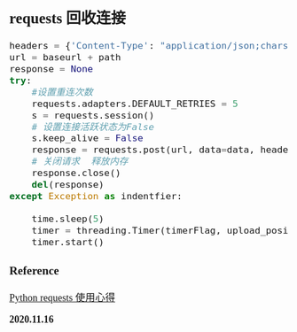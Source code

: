 <font size=4 face='楷体'>

## requests 回收连接

```python
headers = {'Content-Type': "application/json;charset=uf8"}
url = baseurl + path
response = None
try:
    #设置重连次数
    requests.adapters.DEFAULT_RETRIES = 5
    s = requests.session()
    # 设置连接活跃状态为False
    s.keep_alive = False
    response = requests.post(url, data=data, headers=headers,stream=False,timeout= 10)
    # 关闭请求  释放内存
    response.close()
    del(response)
except Exception as indentfier:

    time.sleep(5)
    timer = threading.Timer(timerFlag, upload_position)
    timer.start()
```

### Reference

[Python requests 使用心得](https://www.cnblogs.com/tig666666/p/9296466.html)

**2020.11.16**
